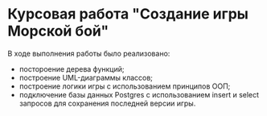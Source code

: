 # Курсовая работа "Создание игры Морской бой"
В ходе выполнения работы было реализовано:
* постороение дерева функций;
* построение UML-диаграммы классов;
* построение логики игры с использованием принципов ООП;
* подключение базы данных Postgres с использованием insert и select запросов для сохранения последней версии игры.
